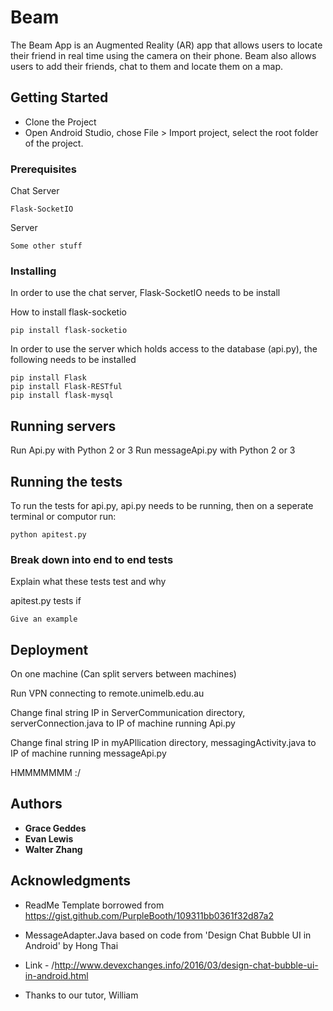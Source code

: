# Beam

The Beam App is an Augmented Reality (AR) app that allows users to locate their friend in real time using the camera on their phone. Beam also allows users to add their friends, chat to them and locate them on a map.

## Getting Started

* Clone the Project
* Open Android Studio, chose File > Import project, select the root folder of the project.


### Prerequisites

Chat Server

```
Flask-SocketIO
```

Server

```
Some other stuff
```

### Installing

In order to use the chat server, Flask-SocketIO needs to be install

How to install flask-socketio

```
pip install flask-socketio
```


In order to use the server which holds access to the database (api.py),
the following needs to be installed

```
pip install Flask
pip install Flask-RESTful
pip install flask-mysql
```

## Running servers
Run Api.py with Python 2 or 3
Run messageApi.py with Python 2 or 3


## Running the tests

To run the tests for api.py, api.py needs to be running, then on a seperate terminal or computor
run:
```
python apitest.py
```

### Break down into end to end tests

Explain what these tests test and why

apitest.py tests if 

```
Give an example
```

## Deployment

On one machine 
(Can split servers between machines)

Run VPN connecting to remote.unimelb.edu.au 

Change final string IP in ServerCommunication directory, serverConnection.java to IP of machine running Api.py

Change final string IP in myAPllication directory, messagingActivity.java to IP of machine running messageApi.py


HMMMMMMM :/


## Authors

* **Grace Geddes** 
* **Evan Lewis**
* **Walter Zhang**



## Acknowledgments

* ReadMe Template borrowed from https://gist.github.com/PurpleBooth/109311bb0361f32d87a2
* MessageAdapter.Java based on code from 'Design Chat Bubble UI in Android' by Hong Thai
* Link - /http://www.devexchanges.info/2016/03/design-chat-bubble-ui-in-android.html

* Thanks to our tutor, William
